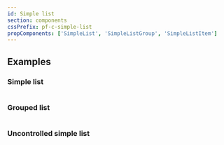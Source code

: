 ```yaml
---
id: Simple list
section: components
cssPrefix: pf-c-simple-list
propComponents: ['SimpleList', 'SimpleListGroup', 'SimpleListItem']
---
```


## Examples

### Simple list

```ts file="SimpleListBasic.tsx"
```

### Grouped list

```ts file="SimpleListGrouped.tsx"
```

### Uncontrolled simple list

```ts file="SimpleListUncontrolled.tsx"
```

